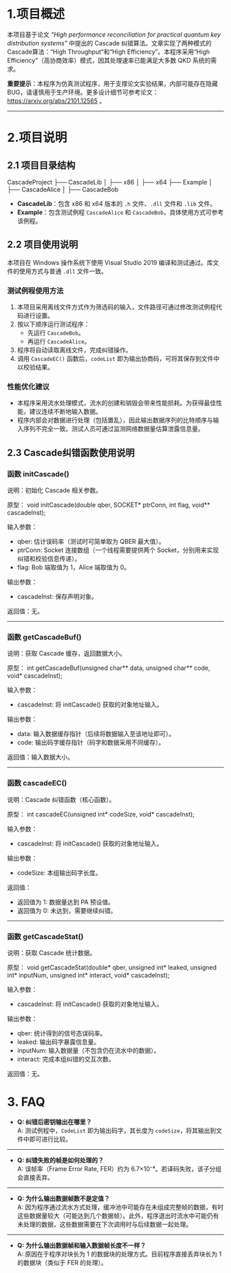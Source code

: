 # 1.项目概述

本项目基于论文 *"High performance reconciliation for practical quantum key distribution systems"* 中提出的 Cascade 纠错算法。文章实现了两种模式的Cascade算法：“High Throughput”和“High Efficiency”。本程序采用“High Efficiency”（高协商效率）模式，因其处理速率已能满足大多数 QKD 系统的需求。

**重要提示**：本程序为仿真测试程序，用于支撑论文实验结果，内部可能存在隐藏 BUG，请谨慎用于生产环境。更多设计细节可参考论文：https://arxiv.org/abs/2101.12565 。

---

# 2.项目说明

## 2.1 项目目录结构

CascadeProject 
├── CascadeLib
   │ ├── x86
   │ ├── x64
├── Example
   │ ├── CascadeAlice
   │ ├── CascadeBob
   
- **CascadeLib**：包含 x86 和 x64 版本的 `.h` 文件、`.dll` 文件和 `.lib` 文件。
- **Example**：包含测试例程 `CascadeAlice` 和 `CascadeBob`，具体使用方式可参考该例程。

## 2.2 项目使用说明

本项目在 Windows 操作系统下使用 Visual Studio 2019 编译和测试通过。库文件的使用方式与普通 `.dll` 文件一致。

### 测试例程使用方法

1. 本项目采用离线文件方式作为筛选码的输入，文件路径可通过修改测试例程代码进行设置。
2. 按以下顺序运行测试程序：
   - 先运行 `CascadeBob`。
   - 再运行 `CascadeAlice`。
3. 程序将自动读取离线文件，完成纠错操作。
4. 调用 `CascadeEC()` 函数后，`codeList` 即为输出协商码，可将其保存到文件中以校验结果。

### 性能优化建议

- 本程序采用流水处理模式，流水的创建和销毁会带来性能损耗。为获得最佳性能，建议连续不断地输入数据。
- 程序内部会对数据进行处理（包括置乱），因此输出数据序列的比特顺序与输入序列不完全一致。测试人员可通过监测网络数据量估算泄露信息量。

## 2.3 Cascade纠错函数使用说明

### 函数 initCascade()

说明：初始化 Cascade 相关参数。

原型：
void initCascade(double qber, SOCKET* ptrConn, int flag, void** cascadeInst);

输入参数：
- qber: 估计误码率（测试时可简单取为 QBER 最大值）。
- ptrConn: Socket 连接数组（一个线程需要提供两个 Socket，分别用来实现纠错和校验信息传递）。
- flag: Bob 端取值为 1，Alice 端取值为 0。

输出参数：
- cascadeInst: 保存声明对象。

返回值：无。

---

### 函数 getCascadeBuf()

说明：获取 Cascade 缓存，返回数据大小。

原型：
int getCascadeBuf(unsigned char** data, unsigned char** code, void* cascadeInst);

输入参数：
- cascadeInst: 将 initCascade() 获取的对象地址输入。

输出参数：
- data: 输入数据缓存指针（后续将数据输入至该地址即可）。
- code: 输出码字缓存指针（码字和数据采用不同缓存）。

返回值：输入数据大小。

---

### 函数 cascadeEC()

说明：Cascade 纠错函数（核心函数）。

原型：
int cascadeEC(unsigned int* codeSize, void* cascadeInst);

输入参数：
- cascadeInst: 将 initCascade() 获取的对象地址输入。

输出参数：
- codeSize: 本组输出码字长度。

返回值：
- 返回值为 1: 数据量达到 PA 预设值。
- 返回值为 0: 未达到，需要继续纠错。

---

### 函数 getCascadeStat()

说明：获取 Cascade 统计数据。

原型：
void getCascadeStat(double* qber, unsigned int* leaked, unsigned int* inputNum, unsigned int* interact, void* cascadeInst);

输入参数：
- cascadeInst: 将 initCascade() 获取的对象地址输入。

输出参数：
- qber: 统计得到的信号态误码率。
- leaked: 输出码字暴露信息量。
- inputNum: 输入数据量（不包含仍在流水中的数据）。
- interact: 完成本组纠错的交互次数。

返回值：无。

# 3. FAQ

- **Q: 纠错后密钥输出在哪里？**  
  A: 测试例程中，`CodeList` 即为输出码字，其长度为 `codeSize`，将其输出到文件中即可进行比较。

---

- **Q: 纠错失败的帧是如何处理的？**  
  A: 误帧率（Frame Error Rate, FER）约为 6.7×10⁻⁴。若译码失败，该子分组会直接丢弃。

---

- **Q: 为什么输出数据帧数不是定值？**  
  A: 因为程序通过流水方式处理，缓冲池中可能存在未组成完整帧的数据，有时这些数据量较大（可能达到几个数据帧）。此外，程序退出时流水中可能仍有未处理的数据，这些数据需要在下次调用时与后续数据一起处理。

---

- **Q: 为什么输出数据帧和输入数据帧长度不一样？**  
  A: 原因在于程序对块长为 1 的数据块的处理方式。目前程序直接丢弃块长为 1 的数据块（类似于 FER 的处理）。
